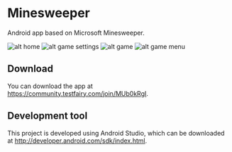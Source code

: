 # Minesweeper
Android app based on Microsoft Minesweeper.

![alt home](https://s3-ap-southeast-1.amazonaws.com/sebng/projects/android-minesweeper/screenshots/mini/Nexus5/Screenshot_2015-01-25-22-38-43.png)
![alt game settings](https://s3-ap-southeast-1.amazonaws.com/sebng/projects/android-minesweeper/screenshots/mini/Nexus5/Screenshot_2015-01-26-06-28-15.png)
![alt game](https://s3-ap-southeast-1.amazonaws.com/sebng/projects/android-minesweeper/screenshots/mini/Nexus5/Screenshot_2015-01-25-22-43-03.png)
![alt game menu](https://s3-ap-southeast-1.amazonaws.com/sebng/projects/android-minesweeper/screenshots/mini/Nexus5/Screenshot_2015-01-25-22-43-32.png)

## Download
You can download the app at https://community.testfairy.com/join/MUb0kRgI.

## Development tool
This project is developed using Android Studio, which can be downloaded at http://developer.android.com/sdk/index.html. 
